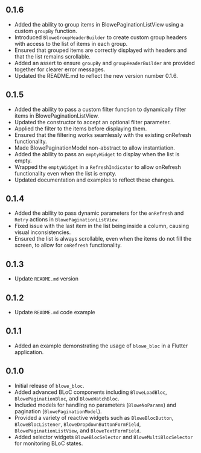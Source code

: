 ## 0.1.6

- Added the ability to group items in BlowePaginationListView using a custom `groupBy` function.
- Introduced `BloweGroupHeaderBuilder` to create custom group headers with access to the list of items in each group.
- Ensured that grouped items are correctly displayed with headers and that the list remains scrollable.
- Added an assert to ensure `groupBy` and `groupHeaderBuilder` are provided together for clearer error messages.
- Updated the README.md to reflect the new version number 0.1.6.

## 0.1.5

- Added the ability to pass a custom filter function to dynamically filter items in BlowePaginationListView.
- Updated the constructor to accept an optional filter parameter.
- Applied the filter to the items before displaying them.
- Ensured that the filtering works seamlessly with the existing onRefresh functionality.
- Made BlowePaginationModel non-abstract to allow instantiation.
- Added the ability to pass an `emptyWidget` to display when the list is empty.
- Wrapped the `emptyWidget` in a `RefreshIndicator` to allow onRefresh functionality even when the list is empty.
- Updated documentation and examples to reflect these changes.

## 0.1.4

- Added the ability to pass dynamic parameters for the `onRefresh` and `Retry` actions in `BlowePaginationListView`.
- Fixed issue with the last item in the list being inside a column, causing visual inconsistencies.
- Ensured the list is always scrollable, even when the items do not fill the screen, to allow for `onRefresh` functionality.

## 0.1.3

- Update `README.md` version

## 0.1.2

- Update `README.md` code example

## 0.1.1

- Added an example demonstrating the usage of `blowe_bloc` in a Flutter application.

## 0.1.0

- Initial release of `blowe_bloc`.
- Added advanced BLoC components including `BloweLoadBloc`, `BlowePaginationBloc`, and `BloweWatchBloc`.
- Included models for handling no parameters (`BloweNoParams`) and pagination (`BlowePaginationModel`).
- Provided a variety of reactive widgets such as `BloweBlocButton`, `BloweBlocListener`, `BloweDropdownButtonFormField`, `BlowePaginationListView`, and `BloweTextFormField`.
- Added selector widgets `BloweBlocSelector` and `BloweMultiBlocSelector` for monitoring BLoC states.
